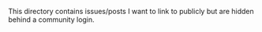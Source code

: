 This directory contains issues/posts I want to link to publicly but are hidden behind a community login.